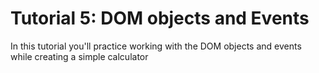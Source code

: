 # Tutorial 5: DOM objects and Events

In this tutorial you'll practice working with the DOM objects and events while creating a simple calculator
